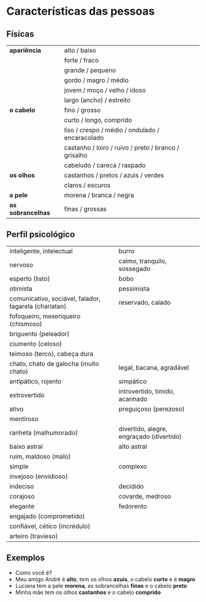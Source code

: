 # Características das pessoas

## Físicas

|||
| -- | -- |
| **apariência** | alto / baixo |
|                | forte / fraco |
|                | grande / pequeno |
|                | gordo / magro / médio |
|                | jovem / moço / velho / idoso |
|                | largo (ancho) / estreito |
| **o cabelo**   | fino / grosso |
|                | curto / longo, comprido |
|                | liso / crespo / médio / ondulado / encaracolado |
|                | castanho / loiro / ruivo / preto / branco / grisalho |
|                | cabeludo / careca / raspado |
| **os olhos**   | castanhos / pretos / azuis / verdes |
|                | claros / escuros |
| **a pele**     | morena / branca / negra |
| **as sobrancelhas** | finas / grossas |

## Perfil psicológico

| | |
| -- | -- |
| inteligente, intelectual | burro |
| nervoso | calmo, tranquilo, sossegado |
| esperto (listo) | bobo |
| otimista | pessimista |
| comunicativo, sociável, falador, tagarela (charlatan) | reservado, calado |
| fofoqueiro, mexeriqueiro (chismoso) | |
| briguento (peleador) | |
| ciumento (celoso) | |
| teimoso (terco), cabeça dura | |
| chato, chato de galocha (muito chato) | legal, bacana, agradável |
| antipático, rojento | simpático |
| extrovertido | introvertido, tímido, acanhado |
| ativo | preguiçoso (perezoso) |
| mentiroso ||
| ranheta (malhumorado) | divertido, alegre, engraçado (divertido) |
| baixo astral | alto astral |
| ruim, maldoso (malo) ||
| simple | complexo |
| invejoso (envidioso) | |
| indeciso | decidido |
| corajoso | covarde, medroso |
| elegante | fedorento |
| engajado (comprometido) | |
| confiável, cético (incrédulo) | |
| arteiro (travieso) ||

## Exemplos

* Como você é?
* Meu amigo André é **alto**, tem os olhos **azuis**, o cabelo **curto** e é **magro**
* Luciana tem a pele **morena**, as sobrancelhas **finas** e o cabelo **preto**
* Minha mãe tem os olhos **castanhos** e o cabelo **comprido**
